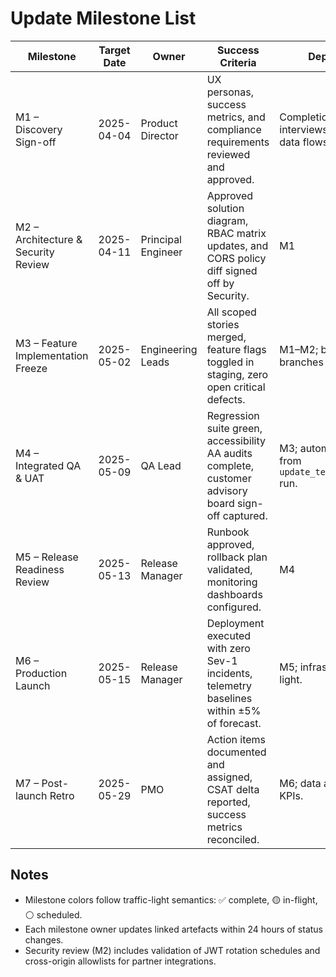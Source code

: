 # Update Milestone List

| Milestone | Target Date | Owner | Success Criteria | Dependencies | Status |
| --- | --- | --- | --- | --- | --- |
| M1 – Discovery Sign-off | 2025-04-04 | Product Director | UX personas, success metrics, and compliance requirements reviewed and approved. | Completion of stakeholder interviews; legal review of data flows. | ✅ Complete |
| M2 – Architecture & Security Review | 2025-04-11 | Principal Engineer | Approved solution diagram, RBAC matrix updates, and CORS policy diff signed off by Security. | M1 | ✅ Complete |
| M3 – Feature Implementation Freeze | 2025-05-02 | Engineering Leads | All scoped stories merged, feature flags toggled in staging, zero open critical defects. | M1–M2; backend feature branches merged. | 🟡 On Track |
| M4 – Integrated QA & UAT | 2025-05-09 | QA Lead | Regression suite green, accessibility AA audits complete, customer advisory board sign-off captured. | M3; automation scripts from `update_tests/test_scripts` run. | 🟡 In Progress |
| M5 – Release Readiness Review | 2025-05-13 | Release Manager | Runbook approved, rollback plan validated, monitoring dashboards configured. | M4 | 🟡 In Progress |
| M6 – Production Launch | 2025-05-15 | Release Manager | Deployment executed with zero Sev-1 incidents, telemetry baselines within ±5% of forecast. | M5; infrastructure green light. | ⚪ Scheduled |
| M7 – Post-launch Retro | 2025-05-29 | PMO | Action items documented and assigned, CSAT delta reported, success metrics reconciled. | M6; data availability for KPIs. | ⚪ Scheduled |

## Notes
- Milestone colors follow traffic-light semantics: ✅ complete, 🟡 in-flight, ⚪ scheduled.
- Each milestone owner updates linked artefacts within 24 hours of status changes.
- Security review (M2) includes validation of JWT rotation schedules and cross-origin allowlists for partner integrations.
